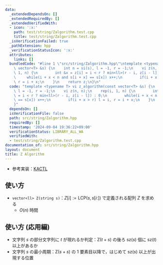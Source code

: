 ```yaml
---
data:
  _extendedDependsOn: []
  _extendedRequiredBy: []
  _extendedVerifiedWith:
  - icon: ':x:'
    path: test/string/Zalgorithm.test.cpp
    title: test/string/Zalgorithm.test.cpp
  _isVerificationFailed: true
  _pathExtension: hpp
  _verificationStatusIcon: ':x:'
  attributes:
    links: []
  bundledCode: "#line 1 \"src/string/Zalgorithm.hpp\"\ntemplate <typename T> vi z_algorithm(const\
    \ vector<T> &s) {\n    int n = si(s), l = -1, r = -1;\n    vi z(n, n);\n    rep(i,\
    \ 1, n) {\n        int &x = z[i] = i < r ? min<ll>(r - i, z[i - l]) : 0;\n   \
    \     while(i + x < n and s[i + x] == s[x]) x++;\n        if(i + x > r) l = i,\
    \ r = i + x;\n    }\n    return z;\n}\n"
  code: "template <typename T> vi z_algorithm(const vector<T> &s) {\n    int n = si(s),\
    \ l = -1, r = -1;\n    vi z(n, n);\n    rep(i, 1, n) {\n        int &x = z[i]\
    \ = i < r ? min<ll>(r - i, z[i - l]) : 0;\n        while(i + x < n and s[i + x]\
    \ == s[x]) x++;\n        if(i + x > r) l = i, r = i + x;\n    }\n    return z;\n\
    }"
  dependsOn: []
  isVerificationFile: false
  path: src/string/Zalgorithm.hpp
  requiredBy: []
  timestamp: '2024-09-04 19:36:22+09:00'
  verificationStatus: LIBRARY_ALL_WA
  verifiedWith:
  - test/string/Zalgorithm.test.cpp
documentation_of: src/string/Zalgorithm.hpp
layout: document
title: Z Algorithm
---
```

- 参考実装：[KACTL](https://github.com/kth-competitive-programming/kactl/blob/c52bac765cdd9cda1def052c698ffa7bd3318d29/content/strings/KMP.h)

## 使い方

- `vector<ll> Z(string s)`：$Z[i] := \text{LCP}(s, s[i:])$ で定義される配列 $Z$ を求める
    - $O(n)$ 時間

## 使い方 (応用編)

- 文字列 $s$ の部分文字列に $t$ が現れるか判定：$\text{Z}(t + s)$ の後ろ $\text{sz}(s)$ 個に $\text{sz}(t)$ 以上があるか
- 文字列 $s$ の最小周期：$\text{Z}(s + s)$ の $1$ 要素目以降で，はじめて $\text{sz}(s)$ 以上が出現する位置

